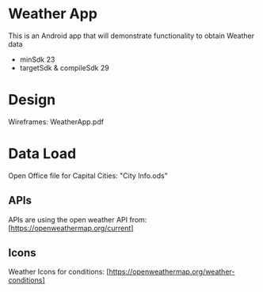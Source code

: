 # Weather App

This is an Android app that will demonstrate functionality to obtain Weather data

* minSdk 23
* targetSdk & compileSdk 29

# Design

Wireframes: WeatherApp.pdf

# Data Load

Open Office file for Capital Cities: "City Info.ods"

## APIs

APIs are using the open weather API from: [https://openweathermap.org/current]

## Icons

Weather Icons for conditions: [https://openweathermap.org/weather-conditions]